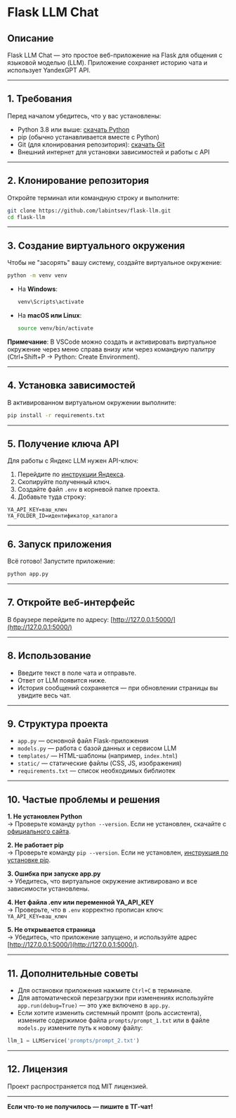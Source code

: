 # Flask LLM Chat 

## Описание

Flask LLM Chat — это простое веб-приложение на Flask для общения с языковой моделью (LLM). Приложение сохраняет историю чата и использует YandexGPT API.

---

## 1. Требования

Перед началом убедитесь, что у вас установлены:

- Python 3.8 или выше: [скачать Python](https://www.python.org/downloads/)
- pip (обычно устанавливается вместе с Python)
- Git (для клонирования репозитория): [скачать Git](https://git-scm.com/downloads)
- Внешний интернет для установки зависимостей и работы с API

---

## 2. Клонирование репозитория

Откройте терминал или командную строку и выполните:

```bash
git clone https://github.com/labintsev/flask-llm.git
cd flask-llm
```

---

## 3. Создание виртуального окружения

Чтобы не "засорять" вашу систему, создайте виртуальное окружение:

```bash
python -m venv venv
```

- На **Windows**:  
  ```bash
  venv\Scripts\activate
  ```
- На **macOS или Linux**:  
  ```bash
  source venv/bin/activate
  ```

**Примечание**: В VSCode можно создать и активировать виртуальное окружение через меню справа внизу или через командную палитру (Ctrl+Shift+P → Python: Create Environment).

---

## 4. Установка зависимостей

В активированном виртуальном окружении выполните:

```bash
pip install -r requirements.txt
```

---

## 5. Получение ключа API

Для работы с Яндекс LLM нужен API-ключ:

1. Перейдите по [инструкции Яндекса](https://yandex.cloud/ru/docs/foundation-models/operations/get-api-key).
2. Скопируйте полученный ключ.
3. Создайте файл `.env` в корневой папке проекта.
4. Добавьте туда строку:

```
YA_API_KEY=ваш_ключ
YA_FOLDER_ID=идентификатор_каталога
```

---

## 6. Запуск приложения

Всё готово! Запустите приложение:

```bash
python app.py
```

---

## 7. Откройте веб-интерфейс

В браузере перейдите по адресу: [http://127.0.0.1:5000/](http://127.0.0.1:5000/)

---

## 8. Использование

- Введите текст в поле чата и отправьте.
- Ответ от LLM появится ниже.
- История сообщений сохраняется — при обновлении страницы вы увидите весь чат.

---

## 9. Структура проекта

- `app.py` — основной файл Flask-приложения
- `models.py` — работа с базой данных и сервисом LLM
- `templates/` — HTML-шаблоны (например, `index.html`)
- `static/` — статические файлы (CSS, JS, изображения)
- `requirements.txt` — список необходимых библиотек

---

## 10. Частые проблемы и решения

**1. Не установлен Python**  
→ Проверьте команду `python --version`. Если не установлен, скачайте с [официального сайта](https://www.python.org/downloads/).

**2. Не работает pip**  
→ Проверьте команду `pip --version`. Если не установлен, [инструкция по установке pip](https://pip.pypa.io/en/stable/installation/).

**3. Ошибка при запуске app.py**  
→ Убедитесь, что виртуальное окружение активировано и все зависимости установлены.

**4. Нет файла .env или переменной YA_API_KEY**  
→ Проверьте, что в `.env` корректно прописан ключ:  
`YA_API_KEY=ваш_ключ`

**5. Не открывается страница**  
→ Убедитесь, что приложение запущено, и используйте адрес [http://127.0.0.1:5000/](http://127.0.0.1:5000/).

---

## 11. Дополнительные советы

- Для остановки приложения нажмите `Ctrl+C` в терминале.
- Для автоматической перезагрузки при изменениях используйте `app.run(debug=True)` — это уже включено в `app.py`.
- Если хотите изменить системный промпт (роль ассистента), измените содержимое файла `prompts/prompt_1.txt` или в файле `models.py` измените путь к новому файлу:
```python
llm_1 = LLMService('prompts/prompt_2.txt')
```

---

## 12. Лицензия

Проект распространяется под MIT лицензией.

---

**Если что-то не получилось — пишите в ТГ-чат!**
